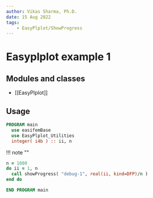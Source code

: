 ```yaml
---
author: Vikas Sharma, Ph.D.
date: 15 Aug 2022
tags:
    - EasyPlplot/ShowProgress
---
```


# Easyplplot example 1

## Modules and classes

- [[EasyPlplot]]

## Usage

```fortran
PROGRAM main
  use easifemBase
  use EasyPlplot_Utilities
  integer( i4b ) :: ii, n
```

!!! note ""

```fortran
n = 1000
do ii = 1, n
  call showProgress( "debug-1", real(ii, kind=DFP)/n )
end do
```

```fortran
END PROGRAM main
```
